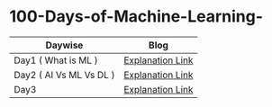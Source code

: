 # 100-Days-of-Machine-Learning-


|Daywise| Blog |
|-|-|
|Day1 ( What is ML )| [Explanation Link](https://twitter.com/Sachintukumar/status/1635991379653591045?s=20) 
|Day2 ( AI Vs ML Vs DL )| [Explanation Link](https://twitter.com/Sachintukumar/status/1636349493783461889?s=20)
|Day3                    | [Explanation Link](https://twitter.com/Sachintukumar/status/1636725478836035585?s=20)
